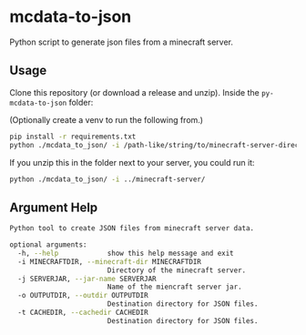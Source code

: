 # mcdata-to-json

Python script to generate json files from a minecraft server.

## Usage

Clone this repository (or download a release and unzip). Inside the `py-mcdata-to-json` folder:

(Optionally create a venv to run the following from.)

```bash
pip install -r requirements.txt
python ./mcdata_to_json/ -i /path-like/string/to/minecraft-server-directory
```

If you unzip this in the folder next to your server, you could run it:

```bash
python ./mcdata_to_json/ -i ../minecraft-server/
```

## Argument Help

```bash
Python tool to create JSON files from minecraft server data.

optional arguments:
  -h, --help            show this help message and exit
  -i MINECRAFTDIR, --minecraft-dir MINECRAFTDIR
                        Directory of the minecraft server.
  -j SERVERJAR, --jar-name SERVERJAR
                        Name of the miencraft server jar.
  -o OUTPUTDIR, --outdir OUTPUTDIR
                        Destination directory for JSON files.
  -t CACHEDIR, --cachedir CACHEDIR
                        Destination directory for JSON files.
```
